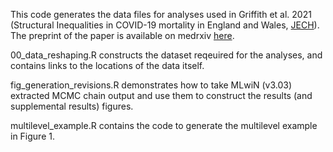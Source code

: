 This code generates the data files for analyses used in Griffith et al. 2021 (Structural Inequalities in COVID-19 mortality in England and Wales, [JECH]("https://jech.bmj.com/content/75/12/1165")). 
The preprint of the paper is available on medrxiv [here]("medrxiv.org/content/10.1101/2021.02.15.21251771v1").

00_data_reshaping.R constructs the dataset reqeuired for the analyses, and contains links to the locations of the data itself. 

fig_generation_revisions.R demonstrates how to take MLwiN (v3.03) extracted MCMC chain output and use them to construct the results (and supplemental results) figures. 

multilevel_example.R contains the code to generate the multilevel example in Figure 1.
